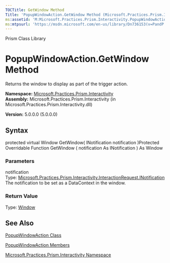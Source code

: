 ```yaml
---
TOCTitle: GetWindow Method
Title: 'PopupWindowAction.GetWindow Method (Microsoft.Practices.Prism.Interactivity)'
ms:assetid: 'M:Microsoft.Practices.Prism.Interactivity.PopupWindowAction.GetWindow(Microsoft.Practices.Prism.Interactivity.InteractionRequest.INotification)'
ms:mtpsurl: 'https://msdn.microsoft.com/en-us/library/Dn736153(v=PandP.50)'
---
```


Prism Class Library

PopupWindowAction.GetWindow Method
======================================

Returns the window to display as part of the trigger action.

**Namespace:** [Microsoft.Practices.Prism.Interactivity](https://msdn.microsoft.com/n:microsoft.practices.prism.interactivity)
**Assembly:** Microsoft.Practices.Prism.Interactivity (in Microsoft.Practices.Prism.Interactivity.dll)

**Version:** 5.0.0.0 (5.0.0.0)

## Syntax


<span id="syntaxToggle"></span>protected virtual Window GetWindow( INotification notification )Protected Overridable Function GetWindow ( notification As INotification ) As Window

### Parameters

notification  
Type: [Microsoft.Practices.Prism.Interactivity.InteractionRequest.INotification](https://msdn.microsoft.com/t:microsoft.practices.prism.interactivity.interactionrequest.inotification)
The notification to be set as a DataContext in the window.

### Return Value

Type: [Window](http://msdn2.microsoft.com/en-us/library/ms590112)

See Also
--------


[PopupWindowAction Class](https://msdn.microsoft.com/t:microsoft.practices.prism.interactivity.popupwindowaction)

[PopupWindowAction Members](https://msdn.microsoft.com/allmembers.t:microsoft.practices.prism.interactivity.popupwindowaction)

[Microsoft.Practices.Prism.Interactivity Namespace](https://msdn.microsoft.com/n:microsoft.practices.prism.interactivity)
